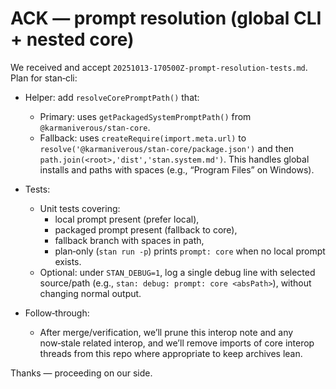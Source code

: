 # ACK — prompt resolution (global CLI + nested core)

We received and accept `20251013-170500Z-prompt-resolution-tests.md`. Plan for stan‑cli:

- Helper: add `resolveCorePromptPath()` that:
  - Primary: uses `getPackagedSystemPromptPath()` from `@karmaniverous/stan-core`.
  - Fallback: uses `createRequire(import.meta.url)` to `resolve('@karmaniverous/stan-core/package.json')`
    and then `path.join(<root>,'dist','stan.system.md')`. This handles global installs and
    paths with spaces (e.g., “Program Files” on Windows).

- Tests:
  - Unit tests covering:
    - local prompt present (prefer local),
    - packaged prompt present (fallback to core),
    - fallback branch with spaces in path,
    - plan‑only (`stan run -p`) prints `prompt: core` when no local prompt exists.
  - Optional: under `STAN_DEBUG=1`, log a single debug line with selected source/path
    (e.g., `stan: debug: prompt: core <absPath>`), without changing normal output.

- Follow‑through:
  - After merge/verification, we’ll prune this interop note and any now‑stale related interop,
    and we’ll remove imports of core interop threads from this repo where appropriate to keep
    archives lean.

Thanks — proceeding on our side.
